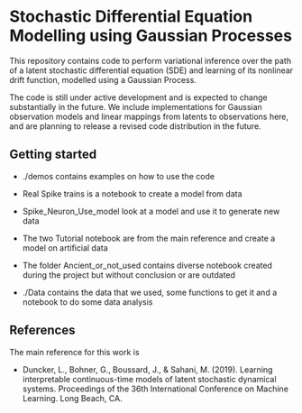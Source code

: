 # Stochastic Differential Equation Modelling using Gaussian Processes

This repository contains code to perform variational inference over the path of a latent stochastic differential equation (SDE) and learning of its nonlinear drift function, modelled using a Gaussian Process.

The code is still under active development and is expected to change substantially in the future. We include implementations for Gaussian observation models and linear mappings from latents to observations here, and are planning to release a revised code distribution in the future.

## Getting started
* ./demos contains examples on how to use the code
 * Real Spike trains is a notebook to create a model from data
 * Spike_Neuron_Use_model look at a model and use it to generate new data
 * The two Tutorial notebook are from the main reference and create a model on artificial data
 * The folder Ancient_or_not_used contains diverse notebook created during the project but without conclusion or are outdated

* ./Data contains the data that we used, some functions to get it and a notebook to do some data analysis

## References
The main reference for this work is
* Duncker, L., Bohner, G., Boussard, J., & Sahani, M. (2019). Learning interpretable continuous-time models of latent stochastic dynamical systems. Proceedings of the 36th International Conference on Machine Learning. Long Beach, CA.
